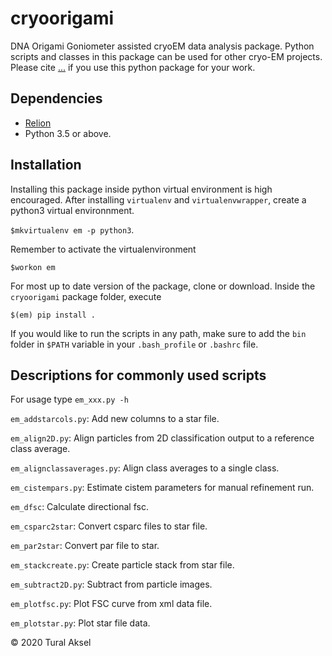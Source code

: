 # cryoorigami
DNA Origami Goniometer assisted cryoEM data analysis package. Python scripts and classes in this package can be used for other cryo-EM projects. Please cite [...]() if you use this python package for your work. 

## Dependencies

- [Relion](https://github.com/3dem/relion)
- Python 3.5 or above. 

## Installation

Installing this package inside python virtual environment is high encouraged. After installing `virtualenv` and `virtualenvwrapper`, create a python3 virtual environnment.

`$mkvirtualenv em -p python3`.

Remember to activate the virtualenvironment

`$workon em`

For most up to date version of the package, clone or download. Inside the `cryoorigami` package folder, execute

`$(em) pip install .` 

If you would like to run the scripts in any path, make sure to add the `bin` folder in `$PATH` variable in your `.bash_profile` or `.bashrc` file.

## Descriptions for commonly used scripts

For usage type `em_xxx.py -h`

`em_addstarcols.py`: Add new columns to a star file.

`em_align2D.py`: Align particles from 2D classification output to a reference class average.

`em_alignclassaverages.py`: Align class averages to a single class.   

`em_cistempars.py`: Estimate cistem parameters for manual refinement run.

`em_dfsc`: Calculate directional fsc.

`em_csparc2star`: Convert csparc files to star file.

`em_par2star`: Convert par file to star.

`em_stackcreate.py`: Create particle stack from star file.

`em_subtract2D.py`: Subtract from particle images. 

`em_plotfsc.py`: Plot FSC curve from xml data file.

`em_plotstar.py`: Plot star file data.


&copy; 2020 Tural Aksel


